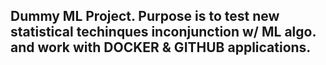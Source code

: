 ## Dummy ML Project. Purpose is to test new statistical techinques inconjunction w/ ML algo. and work with DOCKER & GITHUB applications.

